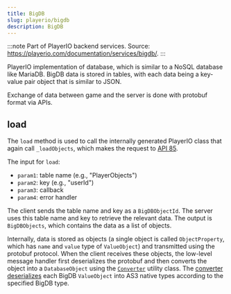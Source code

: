 ```yaml
---
title: BigDB
slug: playerio/bigdb
description: BigDB
---
```


:::note
Part of PlayerIO backend services. Source: https://playerio.com/documentation/services/bigdb/.
:::

PlayerIO implementation of database, which is similar to a NoSQL database like MariaDB. BigDB data is stored in tables, with each data being a key-value pair object that is similar to JSON.

Exchange of data between game and the server is done with protobuf format via APIs.

## load

The `load` method is used to call the internally generated PlayerIO class that again call `_loadObjects`, which makes the request to [API 85](/api-server#api-85).

The input for `load`:

- `param1`: table name (e.g., "PlayerObjects")
- `param2`: key (e.g., "userId")
- `param3`: callback
- `param4`: error handler

The client sends the table name and key as a `BigDBObjectId`. The server uses this table name and key to retrieve the relevant data. The output is `BigDBObjects`, which contains the data as a list of objects.

Internally, data is stored as objects (a single object is called `ObjectProperty`, which has `name` and `value` type of `ValueObject`) and transmitted using the protobuf protocol. When the client receives these objects, the low-level message handler first deserializes the protobuf and then converts the object into a `DatabaseObject` using the [`Converter`](/playerio/utils/converter) utility class. The [converter deserializes](/playerio/utils/converter#deserializevalueobject) each BigDB `ValueObject` into AS3 native types according to the specified BigDB type.
